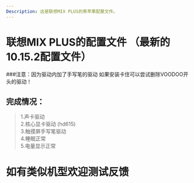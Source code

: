 ```yaml
---
Description: 这是联想MIX PLUS的黑苹果配置文件。
---
```

# 联想MIX PLUS的配置文件 （最新的10.15.2配置文件）
###注意：因为驱动内加了手写笔的驱动 如果安装卡住可以尝试删除VOODOO开头的驱动！
## 完成情况：
>1.声卡驱动<br>
2.核心显卡驱动 (hd615)<br>
3.触摸屏手写笔驱动<br>
4.睡眠正常<br>
5.电量显示正常
# 如有类似机型欢迎测试反馈

